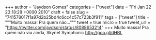 
+++
author = "Jaydson Gomes"
categories = ["tweet"]
date = "Fri Jan 22 23:18:28 +0000 2010"
draft = false
slug = "741578017f1a97d2b25bd4c6cc4c57c723b3f911"
tags = ["tweet"]
title = """Muito massa! Pra quem não..."""
tweet = true
micro = true
tweet_url = "https://twitter.com/jaydson/status/8088653214"
+++
Muito massa! Pra quem não viu ainda, Skynet Symphonic http://goo.gl/dHBL
